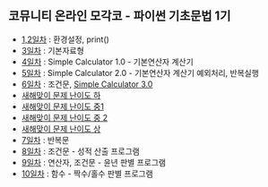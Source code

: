 ## 코뮤니티 온라인 모각코 - 파이썬 기초문법 1기

- [1,2일차](day-02.py) : 환경설정, print()
- [3일차](day-03.py) : 기본자료형
- [4일차](day-04.py) : Simple Calculator 1.0 - 기본연산자 계산기 
- [5일차](day-05.py) : Simple Calculator 2.0 - 기본연산자 계산기 예외처리, 반복실행
- [6일차](day-06.py) : 조건문, [Simple Calculator 3.0](simple-calculator-3.py)
- [새해맞이 문제 난이도 하](new-years-easy.py)
- [새해맞이 문제 난이도 중1](new-years-medium-1.py)
- [새해맞이 문제 난이도 중 2](new-years-medium-2.py)
- [새해맞이 문제 난이도 상](new-years-hard.py)
- [7일차](day-07.py) : 반복문
- [8일차](day-08.py) : 조건문 - 성적 산출 프로그램
- [9일차](day-09.py) : 연산자, 조건문 - 윤년 판별 프로그램
- [10일차](day-10.py) : 함수 - 짝수/홀수 판별 프로그램